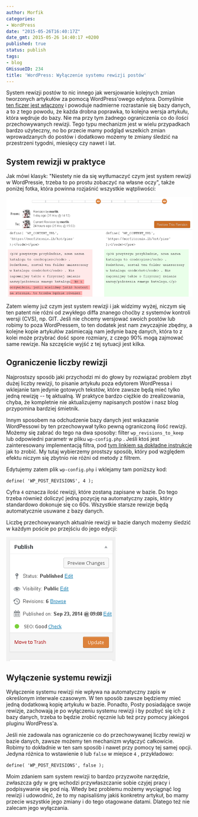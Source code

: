 ```yaml
---
author: Morfik
categories:
- WordPress
date: "2015-05-26T16:40:17Z"
date_gmt: 2015-05-26 14:40:17 +0200
published: true
status: publish
tags:
- blog
GHissueID: 234
title: 'WordPress: Wyłączenie systemu rewizji postów'
---
```


System rewizji postów to nic innego jak wersjowanie kolejnych zmian tworzonych artykułów za pomocą
WordPress'owego edytora. Domyślnie [ten ficzer jest
włączony](https://codex.wordpress.org/Revision_Management) i powoduje nadmierne rozrastanie się
bazy danych, a to z tego powodu, że każda drobna poprawka, to kolejna wersja artykułu, która wędruje
do bazy. Nie ma przy tym żadnego ograniczenia co do ilości przechowywanych rewizji. Tego typu
mechanizm jest w wielu przypadkach bardzo użyteczny, no bo przecie mamy podgląd wszelkich zmian
wprowadzanych do postów i dodatkowo możemy te zmiany śledzić na przestrzeni tygodni, miesięcy czy
nawet i lat.

<!--more-->
## System rewizji w praktyce

Jak mówi klasyk: "Niestety nie da się wytłumaczyć czym jest system rewizji w WordPressie, trzeba to
po prostu zobaczyć na własne oczy", także poniżej fotka, która powinna rozjaśnić wszystkie
wątpliwości:

![](/img/2015/05/1.podglad-rewizji.png#huge)

Zatem wiemy już czym jest system rewizji i jak widzimy wyżej, niczym się ten patent nie różni od
zwykłego diffa znanego choćby z systemów kontroli wersji (CVS), np. GIT. Jeśli nie chcemy wersjować
swoich postów lub robimy to poza WordPressem, to ten dodatek jest nam zwyczajnie zbędny, a kolejne
kopie artykułów zaśmiecają nam jedynie bazę danych, która to z kolei może przybrać dość spore
rozmiary, z czego 90% mogą zajmować same rewizje. Na szczęście wyjść z tej sytuacji jest kilka.

## Ograniczenie liczby rewizji

Najprostszy sposób jaki przychodzi mi do głowy by rozwiązać problem zbyt dużej liczby rewizji, to
pisanie artykułu poza edytorem WordPressa i wklejanie tam jedynie gotowych tekstów, które zawsze
będą mieć tylko jedną rewizję -- tę aktualną. W praktyce bardzo ciężkie do zrealizowania, chyba,
że kompletnie nie aktualizujemy napisanych postów i nasz blog przypomina bardziej śmietnik.

Innym sposobem na odchudzenie bazy danych jest wskazanie WordPessowi by ten przechowywał tylko pewną
ograniczoną ilość rewizji. Możemy się zabrać do tego na dwa sposoby: filter `wp_revisions_to_keep`
lub odpowiedni parametr w pliku `wp-config.php` . Jeśli ktoś jest zainteresowany implementacją
filtra, pod [tym linkiem są dokładne
instrukcje](https://codex.wordpress.org/Plugin_API/Filter_Reference/wp_revisions_to_keep) jak to
zrobić. My tutaj wybierzemy prostszy sposób, który pod względem efektu niczym się zbytnio nie różni
od metody z filtrem.

Edytujemy zatem plik `wp-config.php` i wklejamy tam poniższy kod:

    define( 'WP_POST_REVISIONS', 4 );

Cyfra `4` oznacza ilość rewizji, które zostaną zapisane w bazie. Do tego trzeba również doliczyć
jedną pozycję na automatyczny zapis, który standardowo dokonuje się co 60s. Wszystkie starsze
rewizje będą automatycznie usuwane z bazy danych.

Liczbę przechowywanych aktualnie rewizji w bazie danych możemy śledzić w każdym poście po przejściu
do jego edycji:

![](/img/2015/05/2.liczba-rewizji.png#small)

## Wyłączenie systemu rewizji

Wyłączenie systemu rewizji nie wpływa na automatyczny zapis w określonym interwale czasowym. W ten
sposób zawsze będziemy mieć jedną dodatkową kopię artykułu w bazie. Ponadto, Posty posiadające swoje
rewizje, zachowają je po wyłączeniu systemu rewizji i by pozbyć się ich z bazy danych, trzeba to
będzie zrobić ręcznie lub też przy pomocy jakiegoś pluginu WordPress'a.

Jeśli nie zadowala nas ograniczenie co do przechowywanej liczby rewizji w bazie danych, zawsze
możemy ten mechanizm wyłączyć całkowicie. Robimy to dokładnie w ten sam sposób i nawet przy pomocy
tej samej opcji. Jedyna różnica to wstawienie `0` lub `false` w miejsce `4` , przykładowo:

    define( 'WP_POST_REVISIONS', false );

Moim zdaniem sam system rewizji to bardzo przyzwoite narzędzie, zwłaszcza gdy w grę wchodzi
przywłaszczanie sobie czyjej pracy i podpisywanie się pod nią. Wtedy bez problemu możemy wyciągnąć
log rewizji i udowodnić, że to my napisaliśmy jakiś konkretny artykuł, bo mamy przecie wszystkie
jego zmiany i do tego otagowane datami. Dlatego też nie zalecam jego wyłączania.
